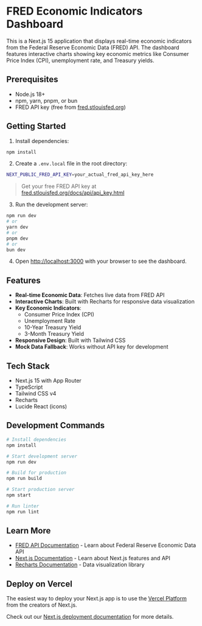 # FRED Economic Indicators Dashboard

This is a Next.js 15 application that displays real-time economic indicators from the Federal Reserve Economic Data (FRED) API. The dashboard features interactive charts showing key economic metrics like Consumer Price Index (CPI), unemployment rate, and Treasury yields.

## Prerequisites

- Node.js 18+ 
- npm, yarn, pnpm, or bun
- FRED API key (free from [fred.stlouisfed.org](https://fred.stlouisfed.org/docs/api/api_key.html))

## Getting Started

1. Install dependencies:

```bash
npm install
```

2. Create a `.env.local` file in the root directory:

```bash
NEXT_PUBLIC_FRED_API_KEY=your_actual_fred_api_key_here
```

   > Get your free FRED API key at [fred.stlouisfed.org/docs/api/api_key.html](https://fred.stlouisfed.org/docs/api/api_key.html)

3. Run the development server:

```bash
npm run dev
# or
yarn dev
# or
pnpm dev
# or
bun dev
```

4. Open [http://localhost:3000](http://localhost:3000) with your browser to see the dashboard.

## Features

- **Real-time Economic Data**: Fetches live data from FRED API
- **Interactive Charts**: Built with Recharts for responsive data visualization
- **Key Economic Indicators**: 
  - Consumer Price Index (CPI)
  - Unemployment Rate
  - 10-Year Treasury Yield
  - 3-Month Treasury Yield
- **Responsive Design**: Built with Tailwind CSS
- **Mock Data Fallback**: Works without API key for development

## Tech Stack

- Next.js 15 with App Router
- TypeScript
- Tailwind CSS v4
- Recharts
- Lucide React (icons)

## Development Commands

```bash
# Install dependencies
npm install

# Start development server
npm run dev

# Build for production
npm run build

# Start production server
npm start

# Run linter
npm run lint
```

## Learn More

- [FRED API Documentation](https://fred.stlouisfed.org/docs/api/) - Learn about Federal Reserve Economic Data API
- [Next.js Documentation](https://nextjs.org/docs) - Learn about Next.js features and API
- [Recharts Documentation](https://recharts.org/en-US/) - Data visualization library

## Deploy on Vercel

The easiest way to deploy your Next.js app is to use the [Vercel Platform](https://vercel.com/new?utm_medium=default-template&filter=next.js&utm_source=create-next-app&utm_campaign=create-next-app-readme) from the creators of Next.js.

Check out our [Next.js deployment documentation](https://nextjs.org/docs/app/building-your-application/deploying) for more details.
